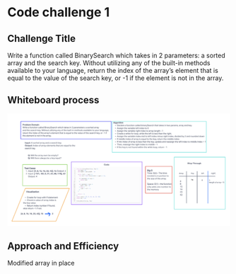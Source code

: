 # Code challenge 1

## Challenge Title

Write a function called BinarySearch which takes in 2 parameters: a sorted array and the search key. Without utilizing any of the built-in methods available to your language, return the index of the array’s element that is equal to the value of the search key, or -1 if the element is not in the array.

## Whiteboard process

![Code Challenge 3](../whiteboard-images/whiteboard3.png)

## Approach and Efficiency

Modified array in place
